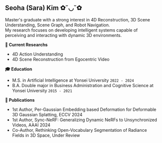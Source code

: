 ## Seoha (Sara) Kim ✿˘◡˘✿
Master's graduate with a strong interest in 4D Reconstruction, 3D Scene Understanding, Scene Graph, and Robot Navigation. <br>
My research focuses on developing intelligent systems capable of perceiving and interacting with dynamic 3D environments.


**📌 Current Researchs**
- 4D Action Understanding
- 4D Scene Reconstruction from Egocentric Video

**🎓 Education**
- M.S. in Artificial Intelligence at Yonsei University ```2022 - 2024``` 
- B.A. Double major in Business Administration and Cognitive Science at Yonsei University ```2015 - 2021```


**📝 Publications**
- 1st Author, Per-Gaussian Embedding based Deformation for Deformable 3D Gaussian Splatting, ECCV 2024
- 1st Author, Sync-NeRF: Generalizing Dynamic NeRFs to Unsynchronized Videos, AAAI 2024
- Co-Author, Rethinking Open-Vocabulary Segmentation of Radiance Fields in 3D Space, Under Review
